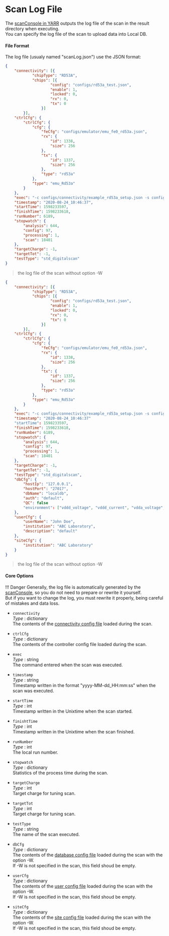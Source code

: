 # Scan Log File

The [scanConsole in YARR](http://yarr.web.cern.ch/yarr/) outputs the log file of the scan in the result directory when executing.<br>
You can specify the log file of the scan to upload data into Local DB.

#### File Format

The log file (usualy named "scanLog.json") use the JSON format:

```json
{
    "connectivity": [{
            "chipType": "RD53A",
            "chips": [{
                    "config": "configs/rd53a_test.json",
                    "enable": 1,
                    "locked": 0,
                    "rx": 0,
                    "tx": 0
                }]
        }],
    "ctrlCfg": {
        "ctrlCfg": {
            "cfg": {
                "feCfg": "configs/emulator/emu_fe0_rd53a.json",
                "rx": {
                    "id": 1338,
                    "size": 256
                },
                "tx": {
                    "id": 1337,
                    "size": 256
                },
                "type": "rd53a"
            },
            "type": "emu_Rd53a"
        }
    },
    "exec": "-c configs/connectivity/example_rd53a_setup.json -s configs/scans/rd53a/std_digitalscan.json -r configs/controller/emuCfg_rd53a.json -W ",
    "timestamp": "2020-08-24_10:46:37",
    "startTime": 1598233597,
    "finishTime": 1598233618,
    "runNumber": 6189,
    "stopwatch": {
        "analysis": 644,
        "config": 97,
        "processing": 1,
        "scan": 18401
    },
    "targetCharge": -1,
    "targetTot": -1,
    "testType": "std_digitalscan"
}
```
> the log file of the scan without option -W

```json
{
    "connectivity": [{
            "chipType": "RD53A",
            "chips": [{
                    "config": "configs/rd53a_test.json",
                    "enable": 1,
                    "locked": 0,
                    "rx": 0,
                    "tx": 0
                }]
        }],
    "ctrlCfg": {
        "ctrlCfg": {
            "cfg": {
                "feCfg": "configs/emulator/emu_fe0_rd53a.json",
                "rx": {
                    "id": 1338,
                    "size": 256
                },
                "tx": {
                    "id": 1337,
                    "size": 256
                },
                "type": "rd53a"
            },
            "type": "emu_Rd53a"
        }
    },
    "exec": "-c configs/connectivity/example_rd53a_setup.json -s configs/scans/rd53a/std_digitalscan.json -r configs/controller/emuCfg_rd53a.json -W ",
    "timestamp": "2020-08-24_10:46:37"
    "startTime": 1598233597,
    "finishTime": 1598233618,
    "runNumber": 6189,
    "stopwatch": {
        "analysis": 644,
        "config": 97,
        "processing": 1,
        "scan": 18401
    },
    "targetCharge": -1,
    "targetTot": -1,
    "testType": "std_digitalscan",
    "dbCfg": {
        "hostIp": "127.0.0.1",
        "hostPort": "27017",
        "dbName": "localdb",
        "auth": "default",
        "QC": false
        "environment": ["vddd_voltage", "vddd_current", "vdda_voltage", "vdda_current", "vddcom_voltage", "vddcom_current", "hv_voltage", "hv_current", "temperature"],
    },
    "userCfg": {
        "userName": "John Doe",
        "institution": "ABC Laboratory",
        "description": "default"
    },
    "siteCfg": {
        "institution": "ABC Laboratory"
    }
}
```
> the log file of the scan without option -W

#### Core Options

!!! Danger
    Generally, the log file is automatically generated by the [scanConsole](http://yarr.web.cern.ch/yarr/),
    so you do not need to prepare or rewrite it yourself.<br>
    But if you want to change the log, you must rewrite it properly, being careful of mistakes and data loss.

- `connectivity`<br>
_Type_ : dictionary<br>
The contents of the [connectivity config file](connectivity.md) loaded during the scan.

- `ctrlCfg`<br>
_Type_ : dictionary<br>
The contents of the controller config file loaded during the scan.

- `exec`<br>
_Type_ : string<br>
The command entered when the scan was executed.

- `timestamp`<br>
_Type_ : string<br>
Timestamp written in the format "yyyy-MM-dd_HH:mm:ss" when the scan was executed.

- `startTime`<br>
_Type_ : int<br>
Timestamp written in the Unixtime when the scan started.

- `finishtTime`<br>
_Type_ : int<br>
Timestamp written in the Unixtime when the scan finished.

- `runNumber`<br>
_Type_ : int<br>
The local run number.

- `stopwatch`<br>
_Type_ : dictionary<br>
Statistics of the process time during the scan.

- `targetCharge`<br>
_Type_ : int <br>
Target charge for tuning scan.

- `targetTot`<br>
_Type_ : int <br>
Target charge for tuning scan.

- `testType`<br>
_Type_ : string <br>
The name of the scan executed.

- `dbCfg`<br>
_Type_ : dictionary <br>
The contents of the [database config file](database.md) loaded during the scan with the option -W.<br>
If -W is not specified in the scan, this field shoud be empty.

- `userCfg`<br>
_Type_ : dictionary <br>
The contents of the [user config file](user.md) loaded during the scan with the option -W.<br>
If -W is not specified in the scan, this field shoud be empty.

- `siteCfg`<br>
_Type_ : dictionary <br>
The contents of the [site config file](site.md) loaded during the scan with the option -W.<br>
If -W is not specified in the scan, this field shoud be empty.

